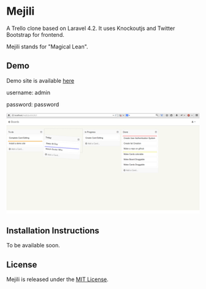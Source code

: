 Mejili
======

A Trello clone based on Laravel 4.2. It uses Knockoutjs and Twitter Bootstrap for frontend.

Mejili stands for "Magical Lean".


Demo
----
Demo site is available [here](http://zaittoon.com/demo/)

username: admin

password: password

![Screenshot](/public/assets/images/screenshot.png)

Installation Instructions
-------------------------

To be available soon.

License
-------
Mejili is released under the [MIT License](/LICENSE).


